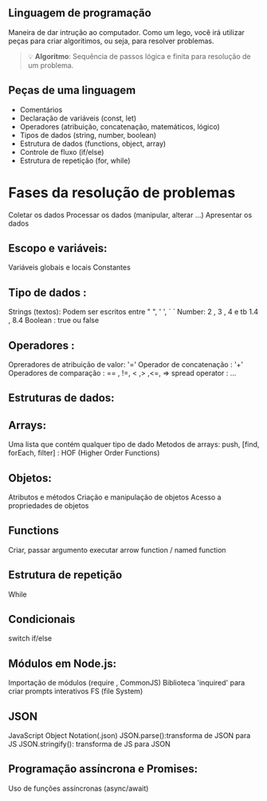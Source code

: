 ## Linguagem de programação

Maneira de dar intrução ao computador.
Como um lego, você irá utilizar peças para criar algoritimos, ou seja, para resolver problemas.

> 💡 **Algoritmo**: Sequência de passos lógica e finita para resolução de um problema.

## Peças de uma linguagem

- Comentários
- Declaração de variáveis (const, let)
- Operadores (atribuição, concatenação, matemáticos, lógico)
- Tipos de dados (string, number, boolean)
- Estrutura de dados (functions, object, array)
- Controle de fluxo (if/else)
- Estrutura de repetição (for, while)

# Fases da resolução de problemas 

Coletar os dados
Processar os dados (manipular, alterar ...)
Apresentar os dados

## Escopo e variáveis:

Variáveis globais e locais
Constantes

## Tipo de dados : 

Strings (textos): Podem ser escritos entre " ", ' ', ´ ´
Number: 2 , 3 , 4 e tb 1.4 , 8.4
Boolean : true ou false

## Operadores :

Opreradores de atribuição de valor: '='
Operador de concatenação : '+'
Operadores de comparação : == , !=, < ,> ,<=, =>
spread operator : ...

## Estruturas de dados:

## Arrays:

Uma lista que contém qualquer tipo de dado
Metodos de arrays: push, [find, forEach, filter] : HOF (Higher Order Functions)

## Objetos:

Atributos e métodos
Criação e manipulação de objetos
Acesso a propriedades de objetos

## Functions

Criar, passar argumento
executar
arrow function / named function

## Estrutura de repetição

While

## Condicionais

switch
if/else

## Módulos em Node.js:

Importação de módulos (require , CommonJS)
Biblioteca 'inquired' para criar prompts interativos
FS (file System)

## JSON

JavaScript Object Notation(.json)
JSON.parse():transforma de JSON para JS
JSON.stringify(): transforma de JS para JSON

## Programação assíncrona e Promises:

Uso de funções assíncronas (async/await)